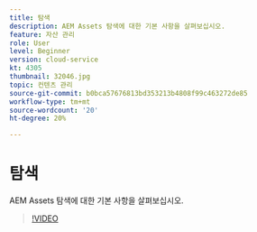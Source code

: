 ```yaml
---
title: 탐색
description: AEM Assets 탐색에 대한 기본 사항을 살펴보십시오.
feature: 자산 관리
role: User
level: Beginner
version: cloud-service
kt: 4305
thumbnail: 32046.jpg
topic: 컨텐츠 관리
source-git-commit: b0bca57676813bd353213b4808f99c463272de85
workflow-type: tm+mt
source-wordcount: '20'
ht-degree: 20%

---
```



# 탐색

AEM Assets 탐색에 대한 기본 사항을 살펴보십시오.

>[!VIDEO](https://video.tv.adobe.com/v/32046/?quality=12&learn=on&hidetitle=true)